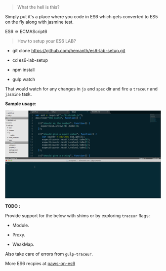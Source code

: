 > What the hell is this?

Simply put it's a place where you code in ES6 which gets converted to ES5 on the fly along with jasmine test.

ES6 => ECMAScript6

> How to setup your ES6 LAB?

* git clone https://github.com/hemanth/es6-lab-setup.git

* cd es6-lab-setup

* npm install 

* gulp watch

That would watch for any changes in `js` and `spec` dir and fire a `traceur` and `jasmine` task.


__Sample usage:__

![](/images/es6-lab.gif)


__TODO :__

Provide support for the below with shims or by exploring `traceur` flags:

* Module.

* Proxy.

* WeakMap. 

Also take care of errors from `gulp-traceur`.

More ES6 recpies at [paws-on-es6](https://github.com/hemanth/paws-on-es6)

